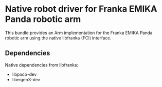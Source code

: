 # Native robot driver for Franka EMIKA Panda robotic arm

This bundle provides an Arm implementation for the Franka EMIKA Panda robotic arm using the native libfranka (FCI) interface.

## Dependencies

Native dependencies from libfranka:

* libpoco-dev
* libeigen3-dev
